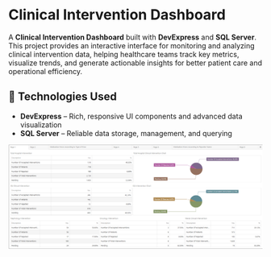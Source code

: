 # Clinical Intervention Dashboard

A **Clinical Intervention Dashboard** built with **DevExpress** and **SQL Server**.  
This project provides an interactive interface for monitoring and analyzing clinical intervention data, helping healthcare teams track key metrics, visualize trends, and generate actionable insights for better patient care and operational efficiency.

## 🚀 Technologies Used
- **DevExpress** – Rich, responsive UI components and advanced data visualization
- **SQL Server** – Reliable data storage, management, and querying


![image alt](Clinical-Dashboard/Page1.PNG)